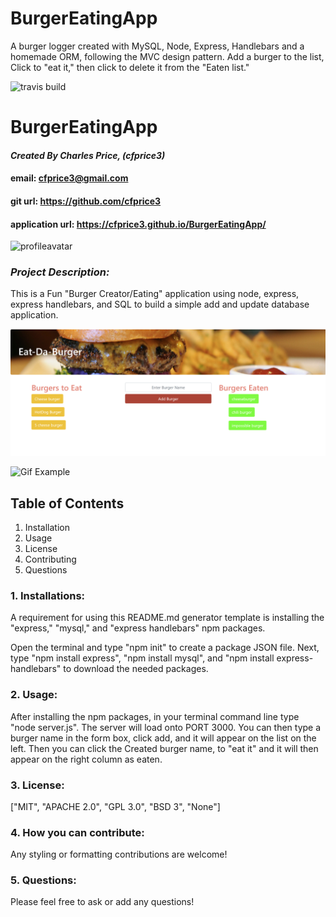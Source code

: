 # BurgerEatingApp
A burger logger created with MySQL, Node, Express, Handlebars and a homemade ORM, following the MVC design pattern.  Add a burger to the list, Click to "eat it," then click to delete it from the "Eaten list."


![travis build](https://travis-ci.com/cfprice3/BurgerEatingApp?branch=master)
# **BurgerEatingApp**

#### *Created By Charles Price, (cfprice3)*
#### email: cfprice3@gmail.com
#### git url: https://github.com/cfprice3
#### application url: https://cfprice3.github.io/BurgerEatingApp/
![profileavatar](https://avatars2.githubusercontent.com/u/58721464?v=4)

### *Project Description:*
This is a Fun "Burger Creator/Eating" application using node, express, express handlebars, and SQL to build a simple add and update database application.


![ScreenShot](public/assets/img/screenshot.png)

![Gif Example](public/assets/img/burgergif.gif)


 ## **Table of Contents**
 1. Installation
 2. Usage
 3. License
 4. Contributing
 5. Questions



### **1. Installations:**
A requirement for using this README.md generator template is installing the "express," "mysql," and "express handlebars" npm packages.

Open the terminal and type "npm init" to create a package JSON file.  Next, type "npm install express", "npm install mysql", and "npm install express-handlebars" to download the needed packages.


### **2. Usage:**
After installing the npm packages, in your terminal command line type "node server.js". The server will load onto PORT 3000.  You can then type a burger name in the form box, click add, and it will appear on the list on the left.  Then you can click the Created burger name, to "eat it" and it will then appear on the right column as eaten.


### **3. License:**
["MIT", "APACHE 2.0", "GPL 3.0", "BSD 3", "None"]


### **4. How you can contribute:**
Any styling or formatting contributions are welcome!



### **5. Questions:**
Please feel free to ask or add any questions!